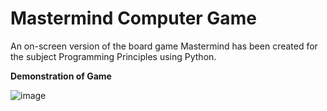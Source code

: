 # Mastermind Computer Game
An on-screen version of the board game Mastermind has been created for the subject Programming Principles using Python.

**Demonstration of Game** 

![image](https://user-images.githubusercontent.com/106059007/210686349-d137eb26-7241-4daf-a451-93a5da1686a8.png)
